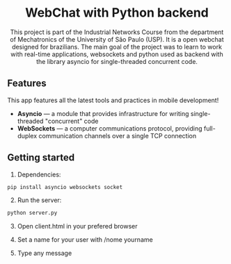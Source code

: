 
<h1 align="center">
WebChat with Python backend
</h1>

<p align="center">
    This project is part of the Industrial Networks Course from the department of Mechatronics of the University of São Paulo (USP).
    It is a open webchat designed for brazilians. The main goal of the project was to learn to work with real-time applications, websockets
    and python used as backend with the library asyncio for single-threaded concurrent code.
</p>

## Features
[//]: # (Add the features of your project here:)
This app features all the latest tools and practices in mobile development!

- **Asyncio** —   a module that provides infrastructure for writing single-threaded "concurrent" code
- **WebSockets** — a computer communications protocol, providing full-duplex communication channels over a single TCP connection

## Getting started

1. Dependencies:
```bash
pip install asyncio websockets socket
```
2. Run the server:
```bash
python server.py
```
3. Open client.html in your prefered browser

4. Set a name for your user with /nome yourname

5. Type any message
